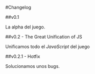 #Changelog

##v0.1

La alpha del juego.

##v0.2 - The Great Unification of JS

Unificamos todo el *JavaScript* del juego

##v0.2.1 - Hotfix

Solucionamos unos bugs.
